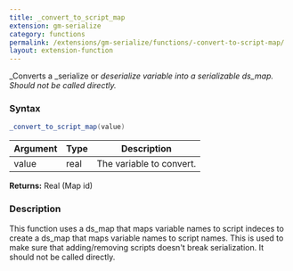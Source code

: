 ```yaml
---
title: _convert_to_script_map
extension: gm-serialize
category: functions
permalink: /extensions/gm-serialize/functions/-convert-to-script-map/
layout: extension-function
---
```


_Converts a _serialize or _deserialize variable into a serializable ds_map. Should not be called directly._

### Syntax
```cs
_convert_to_script_map(value)
```

| Argument | Type | Description |
| --- | --- | --- |
| value | real | The variable to convert. |

**Returns:** Real (Map id)

### Description
This function uses a ds_map that maps variable names to script indeces to create a ds_map that maps variable names to script names. This is used to make sure that adding/removing scripts doesn't break serialization. It should not be called directly.
